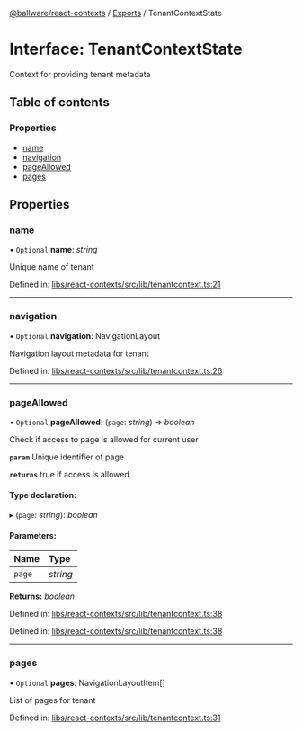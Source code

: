 [@ballware/react-contexts](../README.md) / [Exports](../modules.md) / TenantContextState

# Interface: TenantContextState

Context for providing tenant metadata

## Table of contents

### Properties

- [name](tenantcontextstate.md#name)
- [navigation](tenantcontextstate.md#navigation)
- [pageAllowed](tenantcontextstate.md#pageallowed)
- [pages](tenantcontextstate.md#pages)

## Properties

### name

• `Optional` **name**: *string*

Unique name of tenant

Defined in: [libs/react-contexts/src/lib/tenantcontext.ts:21](https://github.com/ballware/ballware-client/blob/61bbbf8/libs/react-contexts/src/lib/tenantcontext.ts#L21)

___

### navigation

• `Optional` **navigation**: NavigationLayout

Navigation layout metadata for tenant

Defined in: [libs/react-contexts/src/lib/tenantcontext.ts:26](https://github.com/ballware/ballware-client/blob/61bbbf8/libs/react-contexts/src/lib/tenantcontext.ts#L26)

___

### pageAllowed

• `Optional` **pageAllowed**: (`page`: *string*) => *boolean*

Check if access to page is allowed for current user

**`param`** Unique identifier of page

**`returns`** true if access is allowed

#### Type declaration:

▸ (`page`: *string*): *boolean*

#### Parameters:

Name | Type |
:------ | :------ |
`page` | *string* |

**Returns:** *boolean*

Defined in: [libs/react-contexts/src/lib/tenantcontext.ts:38](https://github.com/ballware/ballware-client/blob/61bbbf8/libs/react-contexts/src/lib/tenantcontext.ts#L38)

Defined in: [libs/react-contexts/src/lib/tenantcontext.ts:38](https://github.com/ballware/ballware-client/blob/61bbbf8/libs/react-contexts/src/lib/tenantcontext.ts#L38)

___

### pages

• `Optional` **pages**: NavigationLayoutItem[]

List of pages for tenant

Defined in: [libs/react-contexts/src/lib/tenantcontext.ts:31](https://github.com/ballware/ballware-client/blob/61bbbf8/libs/react-contexts/src/lib/tenantcontext.ts#L31)
